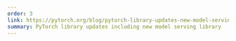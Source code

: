 ```yaml
---
order: 3
link: https://pytorch.org/blog/pytorch-library-updates-new-model-serving-library
summary: PyTorch library updates including new model serving library
---
```



